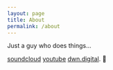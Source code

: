 ```yaml
---
layout: page
title: About
permalink: /about
---
```


Just a guy who does things... 

[soundcloud](https://soundcloud.com/untitleddav) [youtube](https://youtube.com/@swolrus) [dwn.digital](https://dwn.digital). 🥰
